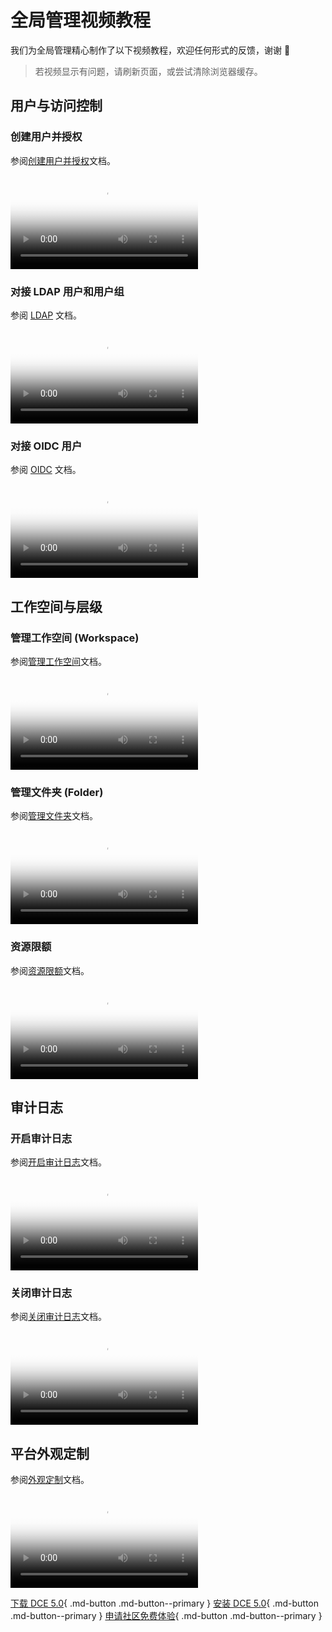 # 全局管理视频教程

我们为全局管理精心制作了以下视频教程，欢迎任何形式的反馈，谢谢 🙏

> 若视频显示有问题，请刷新页面，或尝试清除浏览器缓存。

## 用户与访问控制

### 创建用户并授权

参阅[创建用户并授权](../ghippo/user-guide/access-control/user.md)文档。

<div class="responsive-video-container">
<video controls src="https://harbor-test2.cn-sh2.ufileos.com/docs/videos/create-user.mp4" preload="metadata" poster="images/ghippo-user.png"></video>
</div>

### 对接 LDAP 用户和用户组

参阅 [LDAP](../ghippo/user-guide/access-control/ldap.md) 文档。

<div class="responsive-video-container">
<video controls src="https://harbor-test2.cn-sh2.ufileos.com/docs/videos/ldap.mp4" preload="metadata" poster="images/ghippo-ldap"></video>
</div>

### 对接 OIDC 用户

参阅 [OIDC](../ghippo/user-guide/access-control/oidc.md) 文档。

<div class="responsive-video-container">
<video controls src="https://harbor-test2.cn-sh2.ufileos.com/docs/videos/oidc.mp4" preload="metadata" poster="images/ghippo-oidc.png"></video>
</div>

## 工作空间与层级

### 管理工作空间 (Workspace)

参阅[管理工作空间](../ghippo/user-guide/workspace/workspace.md)文档。

<div class="responsive-video-container">
<video controls src="https://harbor-test2.cn-sh2.ufileos.com/docs/videos/workspace.mp4" preload="metadata" poster="images/ghippo-workspace.png"></video>
</div>

### 管理文件夹 (Folder)

参阅[管理文件夹](../ghippo/user-guide/workspace/folders.md)文档。

<div class="responsive-video-container">
<video controls src="https://harbor-test2.cn-sh2.ufileos.com/docs/videos/manage-folder.mp4" preload="metadata" poster="images/ghippo-folder.png"></video>
</div>

### 资源限额

参阅[资源限额](../ghippo/user-guide/workspace/quota.md)文档。

<div class="responsive-video-container">
<video controls src="https://harbor-test2.cn-sh2.ufileos.com/docs/videos/resourcequota.mp4" preload="metadata" poster="images/ghippo-resources.png"></video>
</div>

## 审计日志

### 开启审计日志

参阅[开启审计日志](../ghippo/user-guide/audit/open-audit.md)文档。

<div class="responsive-video-container">
<video controls src="https://harbor-test2.cn-sh2.ufileos.com/docs/videos/audit-on.mp4" preload="metadata" poster="images/ghippo-audit.png"></video>
</div>

### 关闭审计日志

参阅[关闭审计日志](../ghippo/user-guide/audit/open-audit.md#_4)文档。

<div class="responsive-video-container">
<video controls src="https://harbor-test2.cn-sh2.ufileos.com/docs/videos/audit-off.mp4" preload="metadata" poster="images/ghippo-auditoff.png"></video>
</div>

## 平台外观定制

参阅[外观定制](../ghippo/user-guide/platform-setting/appearance.md)文档。

<div class="responsive-video-container">
<video controls src="https://harbor-test2.cn-sh2.ufileos.com/docs/videos/appearance.mp4" preload="metadata" poster="images/ghippo-appearance.png"></video>
</div>

[下载 DCE 5.0](../download/index.md){ .md-button .md-button--primary }
[安装 DCE 5.0](../install/index.md){ .md-button .md-button--primary }
[申请社区免费体验](../dce/license0.md){ .md-button .md-button--primary }

